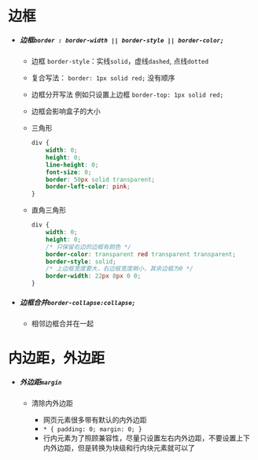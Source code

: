 

 

# 边框

- ##### 边框`border : border-width || border-style || border-color;`

  - 边框 `border-style`：实线`solid`，虚线`dashed`, 点线`dotted`

  - 复合写法： `border: 1px solid red;` 没有顺序

  - 边框分开写法 例如只设置上边框 `border-top: 1px solid red;`

  - 边框会影响盒子的大小

  - 三角形

    ```css
    div {
        width: 0;
        height: 0;
        line-height: 0;
        font-size: 0;
        border: 50px solid transparent;
        border-left-color: pink;
    }
    ```

  - 直角三角形

    ```css
    div {
    	width: 0;
        height: 0; 
        /* 只保留右边的边框有颜色 */
        border-color: transparent red transparent transparent;
        border-style: solid;
        /* 上边框宽度要大，右边框宽度稍小，其余边框为0 */
        border-width: 22px 8px 0 0;
    }
    ```

- ##### 边框合并`border-collapse:collapse;`

  - 相邻边框合并在一起

  

 

# 内边距，外边距



- ##### 外边距`margin`

  - 清除内外边距

    - 网页元素很多带有默认的内外边距
    - `* { padding: 0; margin: 0; }`
    - 行内元素为了照顾兼容性，尽量只设置左右内外边距，不要设置上下内外边距，但是转换为块级和行内块元素就可以了




